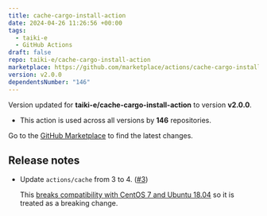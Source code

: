 ```yaml
---
title: cache-cargo-install-action
date: 2024-04-26 11:26:56 +00:00
tags:
  - taiki-e
  - GitHub Actions
draft: false
repo: taiki-e/cache-cargo-install-action
marketplace: https://github.com/marketplace/actions/cache-cargo-install-action
version: v2.0.0
dependentsNumber: "146"
---
```



Version updated for **taiki-e/cache-cargo-install-action** to version **v2.0.0**.
- This action is used across all versions by **146** repositories.

Go to the [GitHub Marketplace](https://github.com/marketplace/actions/cache-cargo-install-action) to find the latest changes.

## Release notes

- Update `actions/cache` from 3 to 4. ([#3](https://github.com/taiki-e/cache-cargo-install-action/pull/3))

  This [breaks compatibility with CentOS 7 and Ubuntu 18.04](https://github.com/actions/runner/issues/2906) so it is treated as a breaking change.
